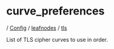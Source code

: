 # curve_preferences

/ [Config](../../../index.md) / [leafnodes](../../index.md) / [tls](../index.md) 

List of TLS cipher curves to use in order.

